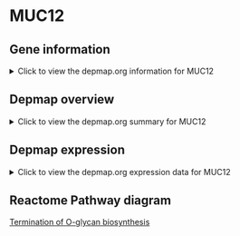 <h1>MUC12</h1>

<h2>Gene information</h2>
<details>
  <summary>Click to view the depmap.org information for MUC12</summary>
  <iframe src="https://depmap.org/portal/gene/MUC12?tab=about" style="border:none;width:100%;height:800px"></iframe>
</details>

<h2>Depmap overview</h2>
<details>
  <summary>Click to view the depmap.org summary for MUC12</summary>
  <iframe src="https://depmap.org/portal/gene/MUC12?tab=overview" style="border:none;width:100%;height:800px"></iframe>
</details>

<h2>Depmap expression</h2>
<details>
  <summary>Click to view the depmap.org expression data for MUC12</summary>
  <iframe src="https://depmap.org/portal/gene/MUC12?tab=characterization" style="border:none;width:100%;height:800px"></iframe>
</details>



<h2>Reactome Pathway diagram</h2>
<a href="https://reactome.org/PathwayBrowser/#/R-HSA-977068">Termination of O-glycan biosynthesis</a>



